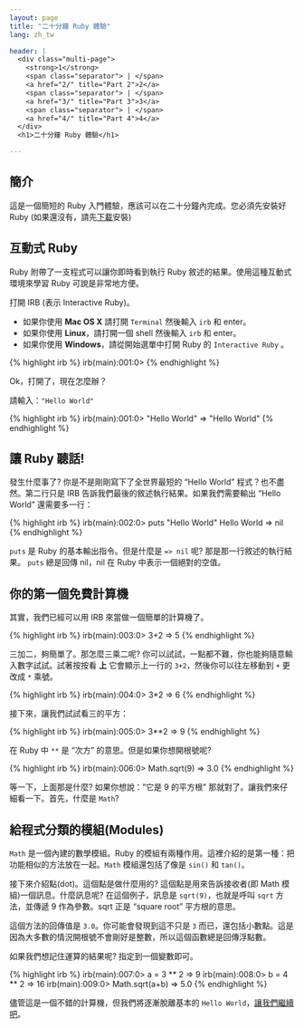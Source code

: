 ```yaml
---
layout: page
title: "二十分鐘 Ruby 體驗"
lang: zh_tw

header: |
  <div class="multi-page">
    <strong>1</strong>
    <span class="separator"> | </span>
    <a href="2/" title="Part 2">2</a>
    <span class="separator"> | </span>
    <a href="3/" title="Part 3">3</a>
    <span class="separator"> | </span>
    <a href="4/" title="Part 4">4</a>
  </div>
  <h1>二十分鐘 Ruby 體驗</h1>

---
```


## 簡介

這是一個簡短的 Ruby 入門體驗，應該可以在二十分鐘內完成。您必須先安裝好 Ruby
(如果還沒有，請先[下載](/zh_tw/downloads/)安裝)

## 互動式 Ruby

Ruby 附帶了一支程式可以讓你即時看到執行 Ruby 敘述的結果。使用這種互動式環境來學習 Ruby 可說是非常地方便。

打開 IRB (表示 Interactive Ruby)。

* 如果你使用 **Mac OS X** 請打開 `Terminal` 然後輸入 `irb` 和 enter。
* 如果你使用 **Linux**，請打開一個 shell 然後輸入 `irb` 和 enter。
* 如果你使用 **Windows**，請從開始選單中打開 Ruby 的 `Interactive Ruby` 。

{% highlight irb %}
irb(main):001:0>
{% endhighlight %}

Ok，打開了，現在怎麼辦？

請輸入：`"Hello World"`

{% highlight irb %}
irb(main):001:0> "Hello World"
=> "Hello World"
{% endhighlight %}

## 讓 Ruby 聽話!

發生什麼事了? 你是不是剛剛寫下了全世界最短的 “Hello World” 程式？也不盡然。第二行只是 IRB
告訴我們最後的敘述執行結果。如果我們需要輸出 “Hello World” 還需要多一行：

{% highlight irb %}
irb(main):002:0> puts "Hello World"
Hello World
=> nil
{% endhighlight %}

`puts` 是 Ruby 的基本輸出指令。但是什麼是 `=> nil` 呢? 那是那一行敘述的執行結果。 `puts` 總是回傳
nil，nil 在 Ruby 中表示一個絕對的空值。

## 你的第一個免費計算機

其實，我們已經可以用 IRB 來當做一個簡單的計算機了。

{% highlight irb %}
irb(main):003:0> 3+2
=> 5
{% endhighlight %}

三加二，夠簡單了。那怎麼三乘二呢? 你可以試試，一點都不難，你也能夠隨意輸入數字試試。試著按按看 **上** 它會顯示上一行的
`3+2`，然後你可以往左移動到 `+` 更改成 `*` 乘號。

{% highlight irb %}
irb(main):004:0> 3*2
=> 6
{% endhighlight %}

接下來，讓我們試試看三的平方：

{% highlight irb %}
irb(main):005:0> 3**2
=> 9
{% endhighlight %}

在 Ruby 中 `**` 是 “次方” 的意思。但是如果你想開根號呢?

{% highlight irb %}
irb(main):006:0> Math.sqrt(9)
=> 3.0
{% endhighlight %}

等一下，上面那是什麼? 如果你想說：”它是 9 的平方根” 那就對了。讓我們來仔細看一下。首先，什麼是 `Math`?

## 給程式分類的模組(Modules)

`Math` 是一個內建的數學模組。Ruby 的模組有兩種作用。這裡介紹的是第一種：把功能相似的方法放在一起。`Math` 模組還包括了像是
`sin()` 和 `tan()`。

接下來介紹點(dot)。這個點是做什麼用的? 這個點是用來告訴接收者(即 Math 模組)一個訊息。什麼訊息呢? 在這個例子，訊息是
`sqrt(9)`，也就是呼叫 `sqrt` 方法，並傳遞 9 作為參數。sqrt 正是 “square root” 平方根的意思。

這個方法的回傳值是 `3.0`。你可能會發現到這不只是 `3`
而已，還包括小數點。這是因為大多數的情況開根號不會剛好是整數，所以這個函數總是回傳浮點數。

如果我們想記住運算的結果呢? 指定到一個變數即可。

{% highlight irb %}
irb(main):007:0> a = 3 ** 2
=> 9
irb(main):008:0> b = 4 ** 2
=> 16
irb(main):009:0> Math.sqrt(a+b)
=> 5.0
{% endhighlight %}

儘管這是一個不錯的計算機，但我們將逐漸脫離基本的 `Hello World`，[讓我們繼續吧](2/)。


